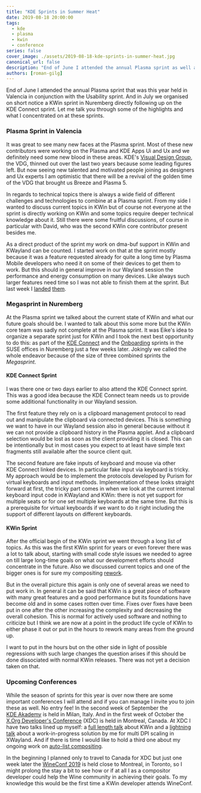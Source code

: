 ```yaml
---
title: "KDE Sprints in Summer Heat"
date: 2019-08-18 20:00:00
tags:
  - kde
  - plasma
  - kwin
  - conference
series: false
cover_image: ./assets/2019-08-18-kde-sprints-in-summer-heat.jpg
canonical_url: false
description: "End of June I attended the annual Plasma sprint as well as in July the KDE&#160;Connect and the KWin sprints in Nuremberg. This is a summary of what was important to me at these sprints."
authors: [roman-gilg]
---
```

End of June I attended the annual Plasma sprint that was this year held in Valencia in conjunction with the Usability sprint. And in July we organised on short notice a KWin sprint in Nuremberg directly following up on the KDE&#160;Connect sprint. Let me talk you through some of the highlights and what I concentrated on at these sprints.

### Plasma Sprint in Valencia
It was great to see many new faces at the Plasma sprint. Most of these new contributors were working on the Plasma and KDE Apps Ui and Ux and we definitely need some new blood in these areas. KDE's [Visual Design Group][vdg-wiki], the VDG, thinned out over the last two years because some leading figures left. But now seeing new talented and motivated people joining as designers and Ux experts I am optimistic that there will be a revival of the golden time of the VDG that brought us Breeze and Plasma&#160;5.

In regards to technical topics there is always a wide field of different challenges and technologies to combine at a Plasma sprint. From my side I wanted to discuss current topics in KWin but of course not everyone at the sprint is directly working on KWin and some topics require deeper technical knowledge about it. Still there were some fruitful discussions, of course in particular with David, who was the second KWin core contributor present besides me.

As a direct product of the sprint my work on dma-buf support in KWin and KWayland can be counted. I started work on that at the sprint mostly because it was a feature requested already for quite a long time by Plasma Mobile developers who need it on some of their devices to get them to work. But this should in general improve in our Wayland session the performance and energy consumption on many devices. Like always such larger features need time so I was not able to finish them at the sprint. But last week I [landed][dmabuf-patch-kwayland] [them][dmabuf-patch-kwin].

### Megasprint in Nuremberg
At the Plasma sprint we talked about the current state of KWin and what our future goals should be. I wanted to talk about this some more but the KWin core team was sadly not complete at the Plasma sprint. It was Eike's idea to organize a separate sprint just for KWin and I took the next best opportunity to do this: as part of the [KDE&#160;Connect][kde-connect-sprint] and the [Onboarding][onboarding-sprint] sprints in the SUSE offices in Nuremberg just a few weeks later. Jokingly we called the whole endeavor because of the size of three combined sprints the *Megasprint*.

#### KDE&#160;Connect Sprint
I was there one or two days earlier to also attend the KDE&#160;Connect sprint. This was a good idea because the KDE&#160;Connect team needs us to provide some additional functionality in our Wayland session.

The first feature they rely on is a clipboard management protocol to read out and manipulate the clipboard via connected devices. This is something we want to have in our Wayland session also in general because without it we can not provide a clipboard history in the Plasma applet. And a clipboard selection would be lost as soon as the client providing it is closed. This can be intentionally but in most cases you expect to at least have simple text fragments still available after the source client quit.

The second feature are fake inputs of keyboard and mouse via other KDE&#160;Connect linked devices. In particular fake input via keyboard is tricky. My approach would be to implement the protocols developed by Purism for virtual keyboards and input methods. Implementation of these looks straight forward at first, the tricky part comes in when we look at the current internal keyboard input code in KWayland and KWin: there is not yet support for multiple seats or for one set multiple keyboards at the same time. But this is a prerequisite for virtual keyboards if we want to do it right including the support of different layouts on different keyboards.

#### KWin Sprint
After the official begin of the KWin sprint we went through a long list of topics. As this was the first KWin sprint for years or even forever there was a lot to talk about, starting with small code style issues we needed to agree on till large long-time goals on what our development efforts should concentrate in the future. Also we discussed current topics and one of the bigger ones is for sure my compositing [rework][glx-patch].

But in the overall picture this again is only one of several areas we need to put work in. In general it can be said that KWin is a great piece of software with many great features and a good performance but its foundations have become old and in some cases rotten over time. Fixes over fixes have been put in one after the other increasing the complexity and decreasing the overall cohesion. This is normal for actively used software and nothing to criticize but I think we are now at a point in the product life cycle of KWin to either phase it out or put in the hours to rework many areas from the ground up.

I want to put in the hours but on the other side in light of possible regressions with such large changes the question arises if this should be done dissociated with normal KWin releases. There was not yet a decision taken on that.

### Upcoming Conferences
While the season of sprints for this year is over now there are some important conferences I will attend and if you can manage I invite you to join these as well. No entry fee! In the second week of September the [KDE&#160;Akademy][kde-akademy] is held in Milan, Italy. And in the first week of October the [X.Org Developer's Conference][xdc] (XDC) is held in Montreal, Canada. At XDC I have two talks lined up myself: a [full length talk][kwin-talk] about KWin and a [lightning talk][xwl-talk] about a work-in-progress solution by me for multi DPI scaling in XWayland. And if there is time I would like to hold a third one about my ongoing work on [auto-list compositing][x-talk].

In the beginning I planned only to travel to Canada for XDC but just one week later the [WineConf 2019][wineconf] is held close to Montreal, in Toronto, so I might prolong the stay a bit to see how or if at all I as a compositor developer could help the Wine community in achieving their goals. To my knowledge this would be the first time a KWin developer attends WineConf.

[vdg-wiki]: https://community.kde.org/Get_Involved/design
[dmabuf-patch-kwayland]: https://cgit.kde.org/kwayland.git/commit/?id=1dd57d909165c5f618aedc9befbbc24d7074b3ba
[dmabuf-patch-kwin]: https://cgit.kde.org/kwin.git/commit/?id=6613327a9c3e5db5928060b246db76914642ec37
[glx-patch]: https://phabricator.kde.org/D23105
[kde-akademy]: https://akademy.kde.org/2019
[xdc]: https://xdc2019.x.org/
[wineconf]: https://wiki.winehq.org/WineConf2019
[kwin-talk]: https://xdc2019.x.org/event/5/contributions/311/
[xwl-talk]: https://xdc2019.x.org/event/5/contributions/358/
[x-talk]: https://gitlab.freedesktop.org/xorg/xserver/merge_requests/211
[kde-connect-sprint]: https://simonredman.wordpress.com/2019/07/25/welcome-to-kde-nuremberg-megaspring-part-1/
[onboarding-sprint]: http://neofytosk.com/post/kdes-onboarding-sprint-making-it-easier-to-setup-a-development-environment/
